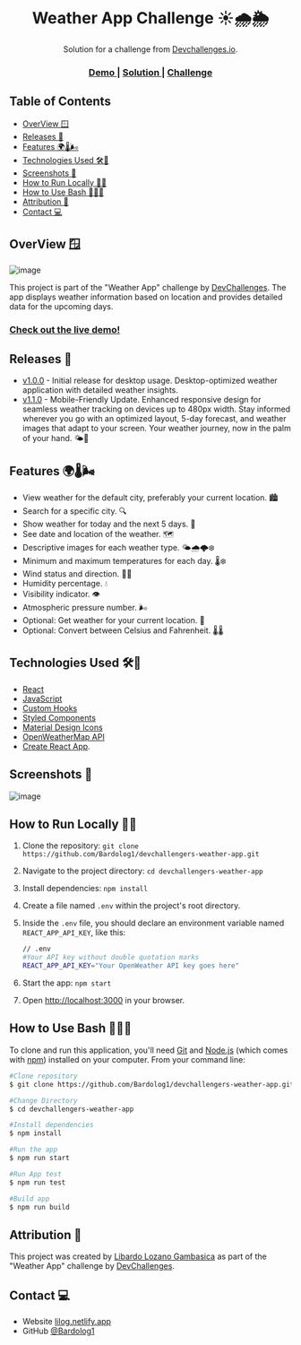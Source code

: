 <h1 align="center"> Weather App Challenge ☀️🌧️🌦️ </H1>

<div align="center">
   Solution for a challenge from  <a href="http://devchallenges.io" target="_blank">Devchallenges.io</a>.
</div>
<div align="center">
  <h3>
    <a href="https://{your-demo-link.your-domain}](https://weatherchallengeapp.netlify.app/">
      Demo
    </a>
    <span> | </span>
    <a href="https://github.com/Bardolog1/devchallengers-weather-app">
      Solution
    </a>
    <span> | </span>
    <a href="https://devchallenges.io/challenges/mM1UIenRhK808W8qmLWv">
      Challenge
    </a>
  </h3>
</div>

## Table of Contents

- [OverView 🪟](#overview-)
- [Releases 🚀](#releases-)
- [Features 🌍🌡️🌬️](#features-️️)
- [Technologies Used 🛠️🚀](#technologies-used-️)
- [Screenshots 📸](#screenshots-)
- [How to Run Locally 🏃‍♂️](#how-to-run-locally-️)
- [How to Use Bash 👨🏼‍💻](#how-to-use-bash-)
- [Attribution 🙌](#attribution-)
- [Contact 💻](#contact-)


## OverView 🪟
![image](https://github.com/Bardolog1/devchallengers-weather-app/assets/64260884/bd94bae2-056a-450f-b045-c837b8a7c69f)

This project is part of the "Weather App" challenge by [DevChallenges](https://devchallenges.io/challenges/mM1UIenRhK808W8qmLWv). The app displays weather information based on location and provides detailed data for the upcoming days.

### [Check out the live demo!](https://weatherchallengeapp.netlify.app/)

## Releases 🚀

- [v1.0.0](https://github.com/Bardolog1/devchallengers-weather-app/releases/tag/v1.0.0) - Initial release for desktop usage. Desktop-optimized weather application with detailed weather insights.
- [v1.1.0](https://github.com/Bardolog1/devchallengers-weather-app/releases/tag/v1.1.0) - Mobile-Friendly Update. Enhanced responsive design for seamless weather tracking on devices up to 480px width. Stay informed wherever you go with an optimized layout, 5-day forecast, and weather images that adapt to your screen. Your weather journey, now in the palm of your hand. 🌤️📱


## Features 🌍🌡️🌬️

- View weather for the default city, preferably your current location. 🏙️
- Search for a specific city. 🔍
- Show weather for today and the next 5 days. 📅
- See date and location of the weather. 🗺️
- Descriptive images for each weather type. 🌤️🌧️🌩️❄️
- Minimum and maximum temperatures for each day. 🌡️❄️
- Wind status and direction. 💨🧭
- Humidity percentage. 💧
- Visibility indicator. 👁️
- Atmospheric pressure number. 🌬️
- Optional: Get weather for your current location. 📍
- Optional: Convert between Celsius and Fahrenheit. 🌡️🌡️

## Technologies Used 🛠️🚀

- [React](https://es.react.dev/)
- [JavaScript](https://developer.mozilla.org/es/docs/Web/JavaScript)
- [Custom Hooks](https://www.w3schools.com/react/react_customhooks.asp)
- [Styled Components](https://styled-components.com/)
- [Material Design Icons](https://google.github.io/material-design-icons/)
- [OpenWeatherMap API](https://openweathermap.org/api)
- [Create React App](https://github.com/facebook/create-react-app).

## Screenshots 📸

![image](https://github.com/Bardolog1/devchallengers-weather-app/assets/64260884/bd94bae2-056a-450f-b045-c837b8a7c69f)


## How to Run Locally 🏃‍♂️

1. Clone the repository:  `git clone https://github.com/Bardolog1/devchallengers-weather-app.git`
2. Navigate to the project directory:  `cd devchallengers-weather-app`
3. Install dependencies:  `npm install`
4. Create a file named `.env` within the project's root directory.
5. Inside the `.env` file, you should declare an environment variable named `REACT_APP_API_KEY`, like this:
   
      ```bash
      // .env
      #Your API key without double quotation marks
      REACT_APP_API_KEY="Your OpenWeather API key goes here"
      ```
      
7. Start the app:  `npm start`
8. Open [http://localhost:3000](http://localhost:3000) in your browser.
   
   
  

   
## How to Use Bash 👨🏼‍💻

To clone and run this application, you'll need [Git](https://git-scm.com) and [Node.js](https://nodejs.org/en/download/) (which comes with [npm](http://npmjs.com)) installed on your computer. From your command line:

```bash
#Clone repository
$ git clone https://github.com/Bardolog1/devchallengers-weather-app.git

#Change Directory
$ cd devchallengers-weather-app

#Install dependencies
$ npm install

#Run the app
$ npm run start

#Run App test
$ npm run test

#Build app
$ npm run build

```

## Attribution 🙌

This project was created by [Libardo Lozano Gambasica](https://github.com/Bardolog1) as part of the "Weather App" challenge by [DevChallenges](https://devchallenges.io/challenges/mM1UIenRhK808W8qmLWv).

## Contact 💻

- Website [lilog.netlify.app](https://lilog.netlify.app)
- GitHub [@Bardolog1](https://github.com/Bardolog1)
